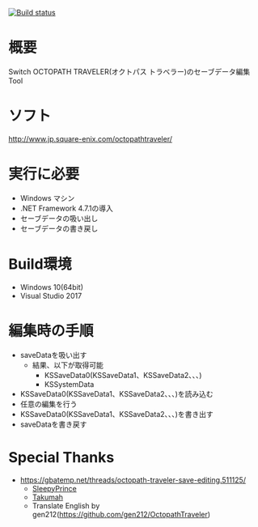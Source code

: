 [![Build status](https://ci.appveyor.com/api/projects/status/p0qp4jhksi2j0ktq?svg=true)](https://ci.appveyor.com/project/turtle-insect/octopathtraveler)

# 概要
Switch OCTOPATH TRAVELER(オクトパス トラベラー)のセーブデータ編集Tool

# ソフト
http://www.jp.square-enix.com/octopathtraveler/

# 実行に必要
* Windows マシン
* .NET Framework 4.7.1の導入
* セーブデータの吸い出し
* セーブデータの書き戻し

# Build環境
* Windows 10(64bit)
* Visual Studio 2017

# 編集時の手順
* saveDataを吸い出す
   * 結果、以下が取得可能
      * KSSaveData0(KSSaveData1、KSSaveData2、、、)
      * KSSystemData
* KSSaveData0(KSSaveData1、KSSaveData2、、、)を読み込む
* 任意の編集を行う
* KSSaveData0(KSSaveData1、KSSaveData2、、、)を書き出す
* saveDataを書き戻す

# Special Thanks
* https://gbatemp.net/threads/octopath-traveler-save-editing.511125/
   * [SleepyPrince](https://gbatemp.net/members/sleepyprince.94652/)
   * [Takumah](https://gbatemp.net/members/takumah.456165/)
   * Translate English by gen212(https://github.com/gen212/OctopathTraveler)
